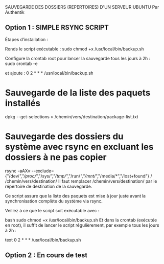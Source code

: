 SAUVEGARDE DES DOSSIERS (REPERTOIRES) D'UN SERVEUR UBUNTU
Par Authentik

Option 1 : SIMPLE RSYNC SCRIPT
-------------------------
Étapes d’installation :

Rends le script exécutable :
sudo chmod +x /usr/local/bin/backup.sh

Configure la crontab root pour lancer la sauvegarde tous les jours à 2h :
sudo crontab -e

et ajoute :
0 2 * * * /usr/local/bin/backup.sh

# Sauvegarde de la liste des paquets installés
dpkg --get-selections > /chemin/vers/destination/package-list.txt

# Sauvegarde des dossiers du système avec rsync en excluant les dossiers à ne pas copier
rsync -aAXv --exclude={"/dev/*","/proc/*","/sys/*","/tmp/*","/run/*","/mnt/*","/media/*","/lost+found"} / /chemin/vers/destination/
Il faut remplacer /chemin/vers/destination/ par le répertoire de destination de la sauvegarde.

Ce script assure que la liste des paquets est mise à jour juste avant la synchronisation complète du système via rsync.

Veillez à ce que le script soit exécutable avec :

bash
sudo chmod +x /usr/local/bin/backup.sh
Et dans la crontab (exécutée en root), il suffit de lancer le script régulièrement, par exemple tous les jours à 2h :

text
0 2 * * * /usr/local/bin/backup.sh


Option 2 : En cours de test
-------------------------
